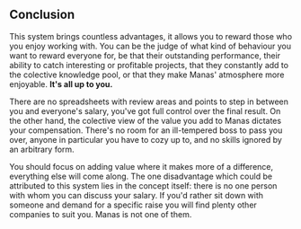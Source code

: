 ## Conclusion

This system brings countless advantages, it allows you to reward those who you enjoy working with. You can be the judge of what kind of behaviour you want to reward everyone for, be that their outstanding performance, their ability to catch interesting or profitable projects, that they constantly add to the colective knowledge pool, or that they make Manas' atmosphere more enjoyable. **It's all up to you.**

There are no spreadsheets with review areas and points to step in between you and everyone's salary, you've got full control over the final result.
On the other hand, the colective view of the value you add to Manas dictates your compensation. There's no room for an ill-tempered boss to pass you over, anyone in particular you have to cozy up to, and no skills ignored by an arbitrary form.

You should focus on adding value where it makes more of a difference, everything else will come along.
The one disadvantage which could be attributed to this system lies in the concept itself: there is no one person with whom you can discuss your salary. If you'd rather sit down with someone and demand for a specific raise you will find plenty other companies to suit you. Manas is not one of them.


